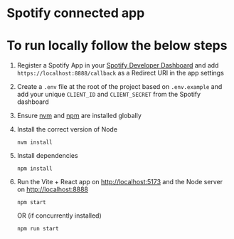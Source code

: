 # Spotify connected app

# To run locally follow the below steps

1. Register a Spotify App in your [Spotify Developer Dashboard](https://developer.spotify.com/dashboard/) and add `https://localhost:8888/callback` as a Redirect URI in the app settings

2. Create a `.env` file at the root of the project based on `.env.example` and add your unique `CLIENT_ID` and `CLIENT_SECRET` from the Spotify dashboard

3. Ensure [nvm](https://github.com/nvm-sh.nvm) and [npm](https://www.npmjs.com/) are installed globally

4. Install the correct version of Node

   ```
   nvm install
   ```

5. Install dependencies

   ```
   npm install
   ```

6. Run the Vite + React app on <http://localhost:5173> and the Node server on <http://localhost:8888>

   ```
   npm start
   ```

   OR (if concurrently installed)

   ```
   npm run start
   ```
